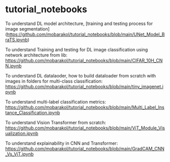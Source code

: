 # tutorial_notebooks

To understand DL model architecture, [training and testing process for image segmentation] (https://github.com/mobarakol/tutorial_notebooks/blob/main/UNet_Model_BraTS.ipynb)
 
To understand Training and testing for DL image classification using network architecture from lib: https://github.com/mobarakol/tutorial_notebooks/blob/main/CIFAR_10H_CNN.ipynb
 
To understand DL datalaoder, how to build dataloader from scratch with images in folders for multi-class classification: https://github.com/mobarakol/tutorial_notebooks/blob/main/tiny_imagenet.ipynb 
 
To understand multi-label classification metrics: https://github.com/mobarakol/tutorial_notebooks/blob/main/Multi_Label_Instance_Classification.ipynb
 
To understand Vision Transformer from scratch: https://github.com/mobarakol/tutorial_notebooks/blob/main/ViT_Module_Visualization.ipynb
 
To understand explainability in CNN and Transformer: https://github.com/mobarakol/tutorial_notebooks/blob/main/GradCAM_CNN_Vs_ViT.ipynb
